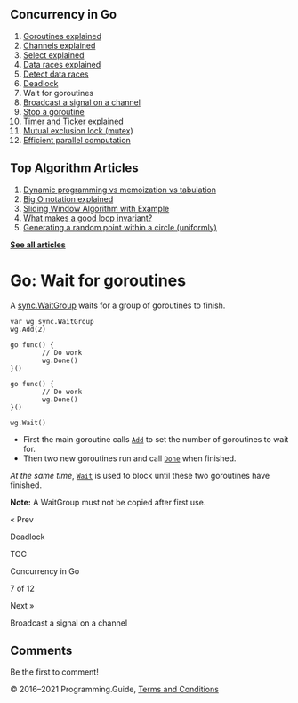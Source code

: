 <span class="underline"></span>

<span class="underline"></span>

## Concurrency in Go

1.  [Goroutines explained](goroutines-explained.html)
2.  [Channels explained](channels-explained.html)
3.  [Select explained](select-explained.html)
4.  [Data races explained](data-races-explained.html)
5.  [Detect data races](detect-data-races.html)
6.  [Deadlock](detect-deadlock.html)
7.  Wait for goroutines
8.  [Broadcast a signal on a channel](broadcast-channel.html)
9.  [Stop a goroutine](stop-goroutine.html)
10. [Timer and Ticker explained](time-reset-wait-stop-timeout-cancel-interval.html)
11. [Mutual exclusion lock (mutex)](mutex-explained.html)
12. [Efficient parallel computation](efficient-parallel-computation.html)

<span class="underline"></span>

## Top Algorithm Articles

1.  [Dynamic programming vs memoization vs tabulation](../dynamic-programming-vs-memoization-vs-tabulation.html)
2.  [Big O notation explained](../big-o-notation-explained.html)
3.  [Sliding Window Algorithm with Example](../sliding-window-example.html)
4.  [What makes a good loop invariant?](../what-makes-a-good-loop-invariant.html)
5.  [Generating a random point within a circle (uniformly)](../random-point-within-circle.html)

[**See all articles**](../index.html)

# Go: Wait for goroutines

A [sync.WaitGroup](https://golang.org/pkg/sync/) waits for a group of goroutines to finish.

    var wg sync.WaitGroup
    wg.Add(2)

    go func() {
            // Do work
            wg.Done()
    }()

    go func() {
            // Do work
            wg.Done()
    }()

    wg.Wait()

- First the main goroutine calls [`Add`](https://golang.org/pkg/sync/#WaitGroup.Add) to set the number of goroutines to wait for.
- Then two new goroutines run and call [`Done`](https://golang.org/pkg/sync/#WaitGroup.Done) when finished.

_At the same time_, [`Wait`](https://golang.org/pkg/sync/#WaitGroup.Wait) is used to block until these two goroutines have finished.

**Note:** A WaitGroup must not be copied after first use.

<a href="detect-deadlock.html" class="prev"></a>

« Prev

Deadlock

[](go-concurrency-tutorial.html#toc)

TOC

Concurrency in Go

7 of 12

<a href="broadcast-channel.html" class="next"></a>

Next »

Broadcast a signal on a channel

## Comments

Be the first to comment!

© 2016–2021 Programming.Guide, [Terms and Conditions](../terms-and-conditions.html)
